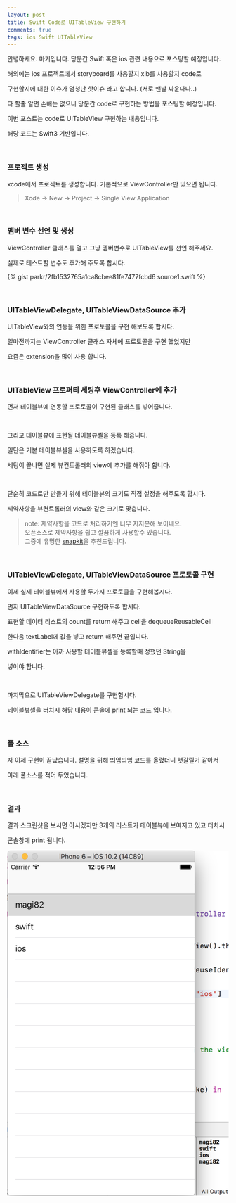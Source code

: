 ```yaml
---
layout: post
title: Swift Code로 UITableView 구현하기
comments: true
tags: ios Swift UITableView
---
```


안녕하세요. 마기입니다. 당분간 Swift 혹은 ios 관련 내용으로 포스팅할 예정입니다.

해외에는 ios 프로젝트에서 storyboard를 사용할지 xib를 사용할지 code로

구현할지에 대한 이슈가 엄청난 핫이슈 라고 합니다. (서로 맨날 싸운다나..)

다 할줄 알면 손해는 없으니 당분간 code로 구현하는 방법을 포스팅할 예정입니다.

이번 포스트는 code로 UITableView 구현하는 내용입니다.

해당 코드는 Swift3 기반입니다.

<br>

### 프로젝트 생성

xcode에서 프로젝트를 생성합니다. 기본적으로 ViewController만 있으면 됩니다.

> Xode -> New -> Project -> Single View Application

<br>

### 멤버 변수 선언 및 생성

ViewController 클래스를 열고 그냥 멤버변수로 UITableView를 선언 해주세요.

실제로 테스트할 변수도 추가해 주도록 합시다.

{% gist parkr/2fb1532765a1ca8cbee81fe7477fcbd6 source1.swift %}

<br>

### UITableViewDelegate, UITableViewDataSource 추가

UITableView와의 연동을 위한 프로토콜을 구현 해보도록 합시다.

얼마전까지는 ViewController 클래스 자체에 프로토콜을 구현 했었지만

요즘은 extension을 많이 사용 합니다.

<script src="https://gist.github.com/magi82/2fb1532765a1ca8cbee81fe7477fcbd6.js?file=source2.swift"></script>

<br>

### UITableView 프로퍼티 세팅후 ViewController에 추가

먼저 테이블뷰에 연동할 프로토콜이 구현된 클래스를 넣어줍니다.

<script src="https://gist.github.com/magi82/2fb1532765a1ca8cbee81fe7477fcbd6.js?file=source3.swift"></script>

<br>

그리고 테이블뷰에 표현될 테이블뷰셀을 등록 해줍니다.

일단은 기본 테이블뷰셀을 사용하도록 하겠습니다.

세팅이 끝나면 실제 뷰컨트롤러의 view에 추가를 해줘야 합니다.

<script src="https://gist.github.com/magi82/2fb1532765a1ca8cbee81fe7477fcbd6.js?file=source4.swift"></script>

<br>

단순히 코드로만 만들기 위해 테이블뷰의 크기도 직접 설정을 해주도록 합시다.

제약사항을 뷰컨트롤러의 view와 같은 크기로 맞춥니다.

<script src="https://gist.github.com/magi82/2fb1532765a1ca8cbee81fe7477fcbd6.js?file=source5.swift"></script>

> note: 제약사항을 코드로 처리하기엔 너무 지저분해 보이네요.<br>
> 오픈소스로 제약사항을 쉽고 깔끔하게 사용할수 있습니다.<br>
> 그중에 유명한 [snapkit](https://github.com/SnapKit/SnapKit/)을 추천드립니다.<br>

<br>

### UITableViewDelegate, UITableViewDataSource 프로토콜 구현

이제 실제 테이블뷰에서 사용할 두가지 프로토콜을 구현해봅시다.

먼저 UITableViewDataSource 구현하도록 합시다.

표현할 데이터 리스트의 count를 return 해주고 cell을 dequeueReusableCell

한다음 textLabel에 값을 넣고 return 해주면 끝입니다.

withIdentifier는 아까 사용할 테이블뷰셀을 등록할때 정했던 String을

넣어야 합니다.

<script src="https://gist.github.com/magi82/2fb1532765a1ca8cbee81fe7477fcbd6.js?file=source6.swift"></script>

<br>

마지막으로 UITableViewDelegate를 구현합시다.

테이블뷰셀을 터치시 해당 내용이 콘솔에 print 되는 코드 입니다.

<script src="https://gist.github.com/magi82/2fb1532765a1ca8cbee81fe7477fcbd6.js?file=source7.swift"></script>

<br>

### 풀 소스

자 이제 구현이 끝났습니다. 설명을 위해 띄엄띄엄 코드를 올렸더니 햇갈릴거 같아서

아래 풀소스를 적어 두었습니다.

<script src="https://gist.github.com/magi82/2fb1532765a1ca8cbee81fe7477fcbd6.js?file=UITableViewControllerFullSource.swift"></script>

<br>

### 결과

결과 스크린샷을 보시면 아시겠지만 3개의 리스트가 테이블뷰에 보여지고 있고 터치시

콘솔창에 print 됩니다.

![01](../images/2017-4-1-implement-uitableview-programmatically-in-swift/01.png)
